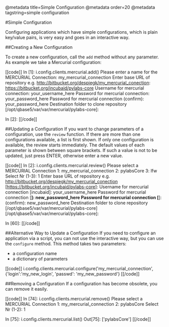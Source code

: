 @metadata title=Simple Configuration
@metadata order=20
@metadata tagstring=simple configuration

#Simple Configuration

Configuring applications which have simple configurations, which is plain key/value pairs, is very easy and goes in an interactive way.


##Creating a New Configuration

To create a new configuration, call the `add` method without any parameter. As example we take a Mercurial configuration:

[[code]]
In [1]: i.config.clients.mercurial.add()
Please enter a name for the MERCURIAL Connection: my_mercurial_connection
 Enter base URL of repository e.g. http://bitbucket.org/despiegk/my_mercurial_conection: https://bitbucket.org/incubaid/pylabs-core
Username for mercurial connection: your_username_here
Password for mercurial connection: your_password_here
Password for mercurial connection (confirm): your_password_here
Destination folder to clone repository [/opt/qbase5/var/var/mercurial/pylabs-core]: 


In [2]:
[[/code]]


##Updating a Configuration
If you want to change parameters of a configuration, use the `review` function. If there are more than one configurations available, a list is first shown. If only one configuration is available, the review starts immediately.
The default values of each parameter is shown between square brackets. If such a value is not to be updated, just press ENTER, otherwise enter a new value.

[[code]]
In [2]: i.config.clients.mercurial.review()
 Please select a MERCURIAL Connection
    1: my_mercurial_connection
    2: pylabsCore
    3: lfw
    Select Nr (1-3): 1
 Enter base URL of repository e.g. http://bitbucket.org/despiegk/my_mercurial_conection [https://bitbucket.org/incubaid/pylabs-core]: 
Username for mercurial connection [incubaid]: your_username_here
Password for mercurial connection [********]: new_password_here
Password for mercurial connection [********]:  (confirm): new_password_here
Destination folder to clone repository [/opt/qbase5/var/var/mercurial/pylabs-core] [/opt/qbase5/var/var/mercurial/pylabs-core]: 


In [60]:
[[/code]]


##Alternative Way to Update a Configuration
If you need to configure an application via a script, you can not use the interactive way, but you can use the `configure` method.
This method takes two parameters:

* a configuration name
* a dictionary of parameters

[[code]]
i.config.clients.mercurial.configure('my_mercurial_connection', {'login':'my_new_login', 'passwd': 'my_new_password'}
[[/code]]


##Removing a Configuration
If a configuration has become obsolete, you can remove it easily. 

[[code]]
In [74]: i.config.clients.mercurial.remove()
 Please select a MERCURIAL Connection
    1: my_mercurial_connection
    2: pylabsCore
    Select Nr (1-2): 1
    
In [75]: i.config.clients.mercurial.list()
Out[75]: ['pylabsCore']
[[/code]]
